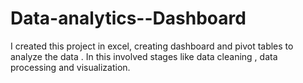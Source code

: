 # Data-analytics--Dashboard
I created this project in excel, creating dashboard and pivot tables to analyze the data . In this involved stages like data cleaning , data  processing and visualization.
